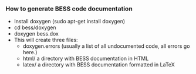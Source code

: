 <!--
SPDX-FileCopyrightText: 2016-2017, Nefeli Networks, Inc.
SPDX-FileCopyrightText: 2017, The Regents of the University of California.
SPDX-License-Identifier: BSD-3-Clause
-->

### How to generate BESS code documentation

* Install doxygen (sudo apt-get install doxygen)
* cd bess/doxygen
* doxygen bess.dox
* This will create three files:
  * doxygen.errors (usually a list of all undocumented code, all errors go here.)
  * html/ a directory with BESS documentation in HTML
  * latex/ a directory with BESS documentation formatted in LaTeX
